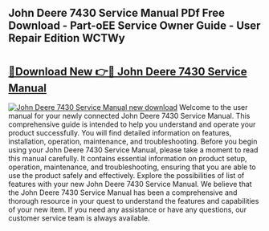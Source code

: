 ## John Deere 7430 Service Manual PDf Free Download - Part-oEE Service Owner Guide - User Repair Edition WCTWy

# <h2><a href="http://bc9100.oget.top/?id=John+Deere+7430+Service+Manual">🔗Download New 👉🔴 John Deere 7430 Service Manual</a></h2>

[![John Deere 7430 Service Manual new download](https://i.imgur.com/5g1atiW.png)](http://bc9100.oget.top/?id=John+Deere+7430+Service+Manual)
Welcome to the user manual for your newly connected John Deere 7430 Service Manual. This comprehensive guide is intended to help you understand and operate your product successfully. You will find detailed information on features, installation, operation, maintenance, and troubleshooting. Before you begin using your John Deere 7430 Service Manual, please take a moment to read this manual carefully. It contains essential information on product setup, operation, maintenance, and troubleshooting, ensuring that you are able to use the product safely and effectively. Explore the possibilities of list of features with your new John Deere 7430 Service Manual. We believe that the John Deere 7430 Service Manual has been a comprehensive and thorough resource in your quest to understand the features and capabilities of your new item. If you need any assistance or have any questions, our customer service team is always available.
